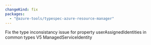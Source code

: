 ```yaml
---
changeKind: fix
packages:
  - "@azure-tools/typespec-azure-resource-manager"
---
```


Fix the type inconsistancy issue for property userAssignedIdentities in common types V5 ManagedServiceIdentity